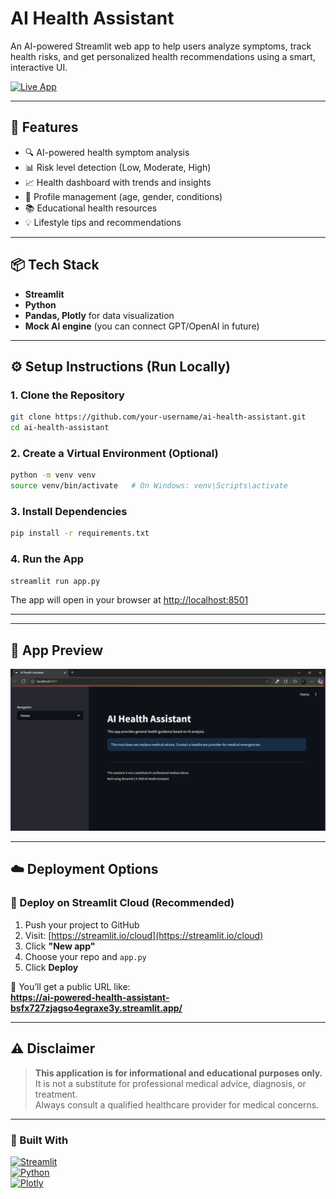 # AI Health Assistant

An AI-powered Streamlit web app to help users analyze symptoms, track health risks, and get personalized health recommendations using a smart, interactive UI.

[![Live App](https://img.shields.io/badge/Live%20App-Click%20Here-brightgreen?style=for-the-badge)](https://ai-powered-health-assistant-bsfx727zjagso4egraxe3y.streamlit.app/)


---

## 🌟 Features

- 🔍 AI-powered health symptom analysis
- 📊 Risk level detection (Low, Moderate, High)
- 📈 Health dashboard with trends and insights
- 👤 Profile management (age, gender, conditions)
- 📚 Educational health resources
- 💡 Lifestyle tips and recommendations

---

## 📦 Tech Stack

- **Streamlit**
- **Python**
- **Pandas, Plotly** for data visualization
- **Mock AI engine** (you can connect GPT/OpenAI in future)

---

## ⚙️ Setup Instructions (Run Locally)

### 1. Clone the Repository

```bash
git clone https://github.com/your-username/ai-health-assistant.git
cd ai-health-assistant
```

### 2. Create a Virtual Environment (Optional)

```bash
python -m venv venv
source venv/bin/activate   # On Windows: venv\Scripts\activate
```

### 3. Install Dependencies

```bash
pip install -r requirements.txt
```

### 4. Run the App

```bash
streamlit run app.py
```

The app will open in your browser at [http://localhost:8501](http://localhost:8501)

---

---

## 📸 App Preview

![App Screenshot](Preview.png)



---

## ☁️ Deployment Options

### 🚀 Deploy on Streamlit Cloud (Recommended)

1. Push your project to GitHub
2. Visit: [https://streamlit.io/cloud](https://streamlit.io/cloud)
3. Click **"New app"**
4. Choose your repo and `app.py`
5. Click **Deploy**

🔗 You’ll get a public URL like:  
**https://ai-powered-health-assistant-bsfx727zjagso4egraxe3y.streamlit.app/**

---

## ⚠️ Disclaimer

> **This application is for informational and educational purposes only.**  
> It is not a substitute for professional medical advice, diagnosis, or treatment.  
> Always consult a qualified healthcare provider for medical concerns.

---

### 💖 Built With

[![Streamlit](https://img.shields.io/badge/Streamlit-FF4B4B?style=for-the-badge&logo=streamlit&logoColor=white)](https://streamlit.io)  
[![Python](https://img.shields.io/badge/Python-3776AB?style=for-the-badge&logo=python&logoColor=white)](https://www.python.org)  
[![Plotly](https://img.shields.io/badge/Plotly-3F4F75?style=for-the-badge&logo=plotly&logoColor=white)](https://plotly.com)

